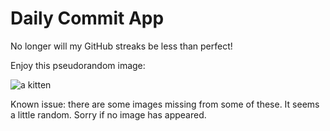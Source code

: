 Daily Commit App
================
No longer will my GitHub streaks be less than perfect!

Enjoy this pseudorandom image:

![a kitten](http://placekitten.com/600/700 "a kitten")

Known issue: there are some images missing from some of these. It seems a little random. Sorry if no image has appeared.